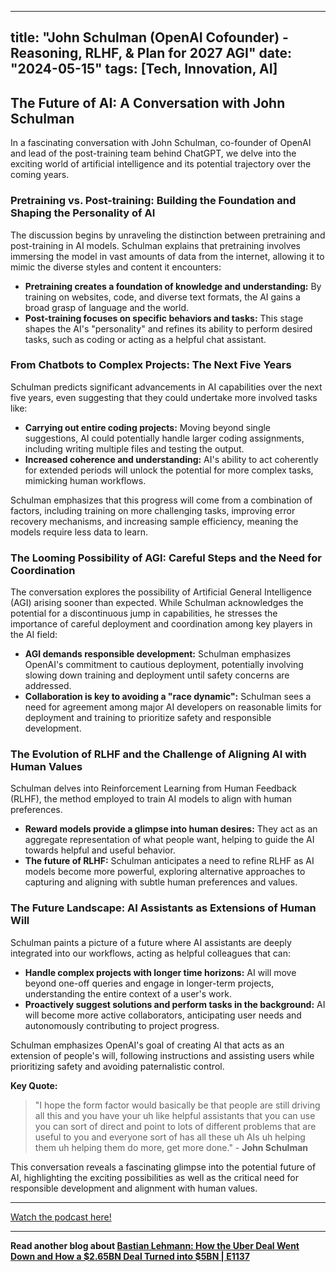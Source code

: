 
---
title: "John Schulman (OpenAI Cofounder) - Reasoning, RLHF, & Plan for 2027 AGI"
date: "2024-05-15"
tags: [Tech, Innovation, AI]
---

## The Future of AI: A Conversation with John Schulman 

In a fascinating conversation with John Schulman, co-founder of OpenAI and lead of the post-training team behind ChatGPT, we delve into the exciting world of artificial intelligence and its potential trajectory over the coming years. 

### Pretraining vs. Post-training: Building the Foundation and Shaping the Personality of AI

The discussion begins by unraveling the distinction between pretraining and post-training in AI models. Schulman explains that pretraining involves immersing the model in vast amounts of data from the internet, allowing it to mimic the diverse styles and content it encounters:

* **Pretraining creates a foundation of knowledge and understanding:** By training on websites, code, and diverse text formats, the AI gains a broad grasp of language and the world.
* **Post-training focuses on specific behaviors and tasks:** This stage shapes the AI's "personality" and refines its ability to perform desired tasks, such as coding or acting as a helpful chat assistant. 

### From Chatbots to Complex Projects: The Next Five Years

Schulman predicts significant advancements in AI capabilities over the next five years, even suggesting that they could undertake more involved tasks like:

* **Carrying out entire coding projects:** Moving beyond single suggestions, AI could potentially handle larger coding assignments, including writing multiple files and testing the output.
* **Increased coherence and understanding:** AI's ability to act coherently for extended periods will unlock the potential for more complex tasks, mimicking human workflows.

Schulman emphasizes that this progress will come from a combination of factors, including training on more challenging tasks, improving error recovery mechanisms, and increasing sample efficiency, meaning the models require less data to learn.

### The Looming Possibility of AGI: Careful Steps and the Need for Coordination

The conversation explores the possibility of Artificial General Intelligence (AGI) arising sooner than expected. While Schulman acknowledges the potential for a discontinuous jump in capabilities, he stresses the importance of careful deployment and coordination among key players in the AI field:

* **AGI demands responsible development:** Schulman emphasizes OpenAI's commitment to cautious deployment, potentially involving slowing down training and deployment until safety concerns are addressed. 
* **Collaboration is key to avoiding a "race dynamic":** Schulman sees a need for agreement among major AI developers on reasonable limits for deployment and training to prioritize safety and responsible development. 

### The Evolution of RLHF and the Challenge of Aligning AI with Human Values

Schulman delves into Reinforcement Learning from Human Feedback (RLHF), the method employed to train AI models to align with human preferences. 

* **Reward models provide a glimpse into human desires:** They act as an aggregate representation of what people want, helping to guide the AI towards helpful and useful behavior. 
* **The future of RLHF:** Schulman anticipates a need to refine RLHF as AI models become more powerful, exploring alternative approaches to capturing and aligning with subtle human preferences and values. 

### The Future Landscape: AI Assistants as Extensions of Human Will 

Schulman paints a picture of a future where AI assistants are deeply integrated into our workflows, acting as helpful colleagues that can:

* **Handle complex projects with longer time horizons:** AI will move beyond one-off queries and engage in longer-term projects, understanding the entire context of a user's work. 
* **Proactively suggest solutions and perform tasks in the background:** AI will become more active collaborators, anticipating user needs and autonomously contributing to project progress.

Schulman emphasizes OpenAI's goal of creating AI that acts as an extension of people's will, following instructions and assisting users while prioritizing safety and avoiding paternalistic control. 

**Key Quote:** 

> "I hope the form factor would basically be that people are still driving all this and you have your uh like helpful assistants that you can use you can sort of direct and point to lots of different problems that are useful to you and everyone sort of has all these uh AIs uh helping them uh helping them do more, get more done." - **John Schulman**

This conversation reveals a fascinating glimpse into the potential future of AI, highlighting the exciting possibilities as well as the critical need for responsible development and alignment with human values.

---
        




<a href="https://youtube.com/watch?v=Wo95ob_s_NI" target="_blank">Watch the podcast here!</a>


---

**Read another blog about [Bastian Lehmann: How the Uber Deal Went Down and How a $2.65BN Deal Turned into $5BN | E1137](./20240408-bastilehmann-20vcwithharrystebbings.md)**
